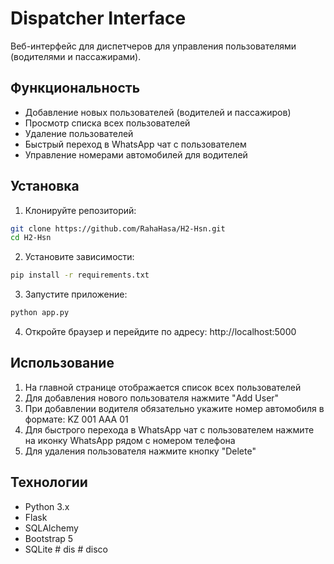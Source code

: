 # Dispatcher Interface

Веб-интерфейс для диспетчеров для управления пользователями (водителями и пассажирами).

## Функциональность

- Добавление новых пользователей (водителей и пассажиров)
- Просмотр списка всех пользователей
- Удаление пользователей
- Быстрый переход в WhatsApp чат с пользователем
- Управление номерами автомобилей для водителей

## Установка

1. Клонируйте репозиторий:
```bash
git clone https://github.com/RahaHasa/H2-Hsn.git
cd H2-Hsn
```

2. Установите зависимости:
```bash
pip install -r requirements.txt
```

3. Запустите приложение:
```bash
python app.py
```

4. Откройте браузер и перейдите по адресу: http://localhost:5000

## Использование

1. На главной странице отображается список всех пользователей
2. Для добавления нового пользователя нажмите "Add User"
3. При добавлении водителя обязательно укажите номер автомобиля в формате: KZ 001 AAA 01
4. Для быстрого перехода в WhatsApp чат с пользователем нажмите на иконку WhatsApp рядом с номером телефона
5. Для удаления пользователя нажмите кнопку "Delete"

## Технологии

- Python 3.x
- Flask
- SQLAlchemy
- Bootstrap 5
- SQLite #   d i s  
 #   d i s c o  
 